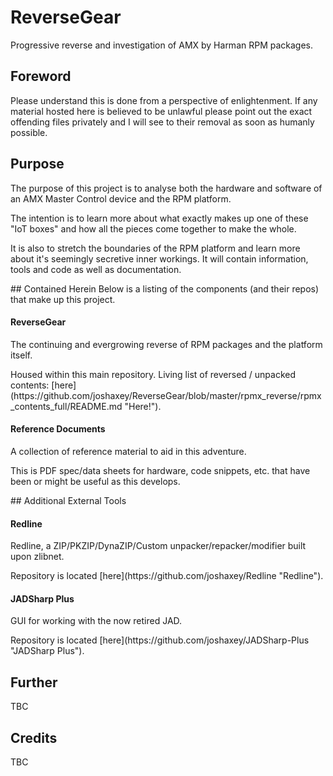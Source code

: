 # ReverseGear
Progressive reverse and investigation of AMX by Harman RPM packages.

## Foreword
Please understand this is done from a perspective of enlightenment. If any material hosted here is believed to be unlawful please point out the exact offending files privately and I will see to their removal as soon as humanly possible.

## Purpose
The purpose of this project is to analyse both the hardware and software of an AMX Master Control device and the RPM platform.
<p>
The intention is to learn more about what exactly makes up one of these "IoT boxes" and how all the pieces come together to make the whole.
<p>
It is also to stretch the boundaries of the RPM platform and learn more about it's seemingly secretive inner workings.
It will contain information, tools and code as well as documentation.
<p>
## Contained Herein
Below is a listing of the components (and their repos) that make up this project.

#### ReverseGear
The continuing and evergrowing reverse of RPM packages and the platform itself.
<p>
Housed within this main repository. Living list of reversed / unpacked contents: [here](https://github.com/joshaxey/ReverseGear/blob/master/rpmx_reverse/rpmx_contents_full/README.md "Here!").

#### Reference Documents
A collection of reference material to aid in this adventure.
<p>
This is PDF spec/data sheets for hardware, code snippets, etc. that have been or might be useful as this develops.
<p>
## Additional External Tools

#### Redline
Redline, a ZIP/PKZIP/DynaZIP/Custom unpacker/repacker/modifier built upon zlibnet.
<p>
Repository is located [here](https://github.com/joshaxey/Redline "Redline").

#### JADSharp Plus
GUI for working with the now retired JAD.
<p>
Repository is located [here](https://github.com/joshaxey/JADSharp-Plus "JADSharp Plus").

## Further
TBC

## Credits
TBC
